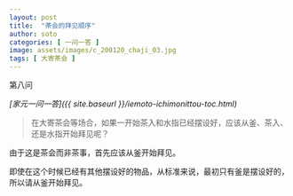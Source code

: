 ```yaml
---
layout: post
title:  "茶会的拜见顺序"
author: soto
categories: [ 一问一答 ]
image: assets/images/c_200120_chaji_03.jpg
tags: [ 大寄茶会 ]
---
```


第八问

*[家元一问一答]({{ site.baseurl }}/iemoto-ichimonittou-toc.html)*

> 在大寄茶会等场合，如果一开始茶入和水指已经摆设好，应该从釜、茶入、还是水指开始拜见呢？

由于这是茶会而非茶事，首先应该从釜开始拜见。

即使在这个时候已经有其他摆设好的物品，从标准来说，最初只有釜是摆设好的，所以请从釜开始拜见。
